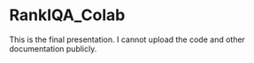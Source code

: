 # RankIQA_Colab

This is the final presentation. I cannot upload the code and other documentation publicly.
